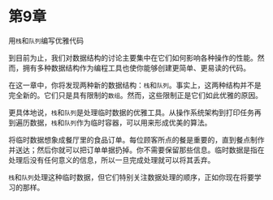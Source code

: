 # 第9章

用`栈`和`队列`编写优雅代码

到目前为止，我们对数据结构的讨论主要集中在它们如何影响各种操作的性能。然而，拥有多种数据结构作为编程工具也使你能够创建更简单、更易读的代码。

在这一章中，你将发现两种新的数据结构：`栈`和`队列`。事实上，这两种结构并不是完全新的。它们只是具有限制的`数组`。然而，这些限制正是它们如此优雅的原因。

更具体地说，`栈`和`队列`是处理临时数据的优雅工具。从操作系统架构到打印任务再到遍历数据，`栈`和`队列`作为临时容器，可以用来形成优美的算法。

将临时数据想象成餐厅里的食品订单。每位顾客所点的餐是重要的，直到餐点制作并送达；然后你就可以把订单单据扔掉。你不需要保留那些信息。临时数据是指在处理后没有任何意义的信息，所以一旦完成处理就可以将其丢弃。

`栈`和`队列`处理这种临时数据，但它们特别关注数据处理的顺序，正如你现在将要学习的那样。
